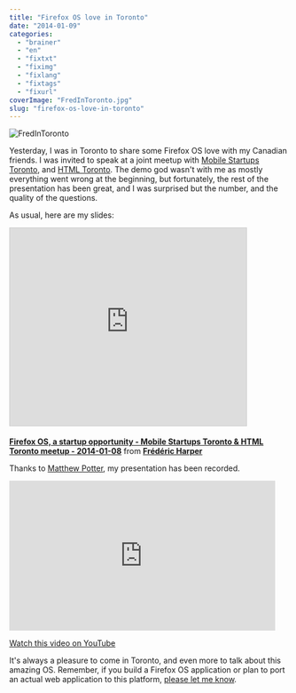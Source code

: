```yaml
---
title: "Firefox OS love in Toronto"
date: "2014-01-09"
categories: 
  - "brainer"
  - "en"
  - "fixtxt"
  - "fiximg"
  - "fixlang"
  - "fixtags"
  - "fixurl"
coverImage: "FredInToronto.jpg"
slug: "firefox-os-love-in-toronto"
---
```


![FredInToronto](images/FredInToronto.jpg)

Yesterday, I was in Toronto to share some Firefox OS love with my Canadian friends. I was invited to speak at a joint meetup with [Mobile Startups Toronto](https://www.meetup.com/Mobile-Startup-TO/ "Mobile Startups Toronto website"), and [HTML Toronto](https://www.meetup.com/HTMLToronto/ "HTML5 Toronto website"). The demo god wasn't with me as mostly everything went wrong at the beginning, but fortunately, the rest of the presentation has been great, and I was surprised but the number, and the quality of the questions.

As usual, here are my slides:

<iframe src="https://www.slideshare.net/slideshow/embed_code/key/lf11gJTh1oF7DB" width="427" height="356" frameborder="0" marginwidth="0" marginheight="0" scrolling="no" style="border:1px solid #CCC;border-width:1px;margin-bottom:5px;max-width:100%" allowfullscreen></iframe>

**[Firefox OS, a startup opportunity - Mobile Startups Toronto & HTML Toronto meetup - 2014-01-08](https://www.slideshare.net/fredericharper/firefox-os-a-startup-opportunity-mobile-startups-toronto-html-toronto-meetup-20140108 "Firefox OS, a startup opportunity - Mobile Startups Toronto & HTML Toronto meetup - 2014-01-08")** from **[Frédéric Harper](https://www.slideshare.net/fredericharper)**

Thanks to [Matthew Potter](https://twitter.com/askMP "Matthew Potter's Twitter account"), my presentation has been recorded.

<iframe width="480" height="270" src="https://www.youtube.com/embed/lHWGeeIwBcY?feature=oembed" frameborder="0" allowfullscreen></iframe>

[Watch this video on YouTube](https://www.youtube.com/watch?v=lHWGeeIwBcY "Recording of the presentation")

It's always a pleasure to come in Toronto, and even more to talk about this amazing OS. Remember, if you build a Firefox OS application or plan to port an actual web application to this platform, [please let me know](mailto:fharper@mozilla.com "My Mozilla email").
